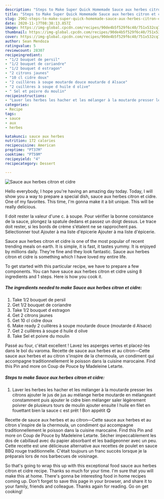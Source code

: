 ```yaml
---
description: "Steps to Make Super Quick Homemade Sauce aux herbes citron et cidre"
title: "Steps to Make Super Quick Homemade Sauce aux herbes citron et cidre"
slug: 2902-steps-to-make-super-quick-homemade-sauce-aux-herbes-citron-et-cidre
date: 2020-11-17T08:38:13.857Z
image: https://img-global.cpcdn.com/recipes/90de4b5f529f6c40/751x532cq70/sauce-aux-herbes-citron-et-cidre-photo-principale-de-la-recette.jpg
thumbnail: https://img-global.cpcdn.com/recipes/90de4b5f529f6c40/751x532cq70/sauce-aux-herbes-citron-et-cidre-photo-principale-de-la-recette.jpg
cover: https://img-global.cpcdn.com/recipes/90de4b5f529f6c40/751x532cq70/sauce-aux-herbes-citron-et-cidre-photo-principale-de-la-recette.jpg
author: Sean Mendoza
ratingvalue: 5
reviewcount: 28307
recipeingredient:
- "1/2 bouquet de persil"
- "1/2 bouquet de coriandre"
- "1/2 bouquet d estragon"
- "2 citrons jaunes"
- "10 cl cidre doux"
- "2 cuillères à soupe moutarde douce moutarde d Alsace"
- "2 cuillères à soupe d huile d olive"
- " Sel et poivre du moulin"
recipeinstructions:
- "Laver les herbes les hacher et les mélanger à la moutarde presser les citrons ajouter le jus de jus au mélange herbe moutarde en mélangeant constamment puis ajouter le cidre bien mélanger saler légèrement poivrer de plusieurs tours de moulin ajouter ensuite l huile en filet en fouettant bien la sauce c est prêt ! Bon appétit 😋"
categories:
- Recipe
tags:
- sauce
- aux
- herbes

katakunci: sauce aux herbes 
nutrition: 172 calories
recipecuisine: American
preptime: "PT37M"
cooktime: "PT59M"
recipeyield: "4"
recipecategory: Dessert

---
```



![Sauce aux herbes citron et cidre](https://img-global.cpcdn.com/recipes/90de4b5f529f6c40/751x532cq70/sauce-aux-herbes-citron-et-cidre-photo-principale-de-la-recette.jpg)

Hello everybody, I hope you're having an amazing day today. Today, I will show you a way to prepare a special dish, sauce aux herbes citron et cidre. One of my favorites. This time, I'm gonna make it a bit unique. This will be really delicious.

Il doit rester la valeur d&#39;une c. à soupe. Pour vérifier la bonne consistance de la sauce, plongez la spatule dedans et passez un doigt dessus. Le trace doit rester, si les bords de crème s&#39;étalent ne se rapprochent pas. Sélectionner tout Ajouter à ma liste d&#39;épicerie Ajouter à ma liste d&#39;épicerie.

Sauce aux herbes citron et cidre is one of the most popular of recent trending meals on earth. It is simple, it is fast, it tastes yummy. It is enjoyed by millions daily. They're fine and they look fantastic. Sauce aux herbes citron et cidre is something which I have loved my entire life.


To get started with this particular recipe, we have to prepare a few components. You can have sauce aux herbes citron et cidre using 8 ingredients and 1 steps. Here is how you cook it.

<!--inarticleads1-->

##### The ingredients needed to make Sauce aux herbes citron et cidre:

1. Take 1/2 bouquet de persil
1. Get 1/2 bouquet de coriandre
1. Take 1/2 bouquet d estragon
1. Get 2 citrons jaunes
1. Get 10 cl cidre doux
1. Make ready 2 cuillères à soupe moutarde douce (moutarde d Alsace)
1. Get 2 cuillères à soupe d huile d olive
1. Take  Sel et poivre du moulin


Passé au four, c&#39;était excellent ! Lavez les asperges vertes et placez-les dans le bol du varoma. Recette de sauce aux herbes et au citron—Cette sauce aux herbes et au citron s&#39;inspire de la chermoula, un condiment qui accompagne traditionnellement le poisson dans la cuisine marocaine. Find this Pin and more on Coup de Pouce by Madeleine Letarte. 

<!--inarticleads2-->

##### Steps to make Sauce aux herbes citron et cidre:

1. Laver les herbes les hacher et les mélanger à la moutarde presser les citrons ajouter le jus de jus au mélange herbe moutarde en mélangeant constamment puis ajouter le cidre bien mélanger saler légèrement poivrer de plusieurs tours de moulin ajouter ensuite l huile en filet en fouettant bien la sauce c est prêt ! Bon appétit 😋


Recette de sauce aux herbes et au citron—Cette sauce aux herbes et au citron s&#39;inspire de la chermoula, un condiment qui accompagne traditionnellement le poisson dans la cuisine marocaine. Find this Pin and more on Coup de Pouce by Madeleine Letarte. Sécher impeccablement les dos de cabillaud avec du papier absorbant et les badigeonner avec un peu. Cette recette est une délicieuse alternative aux recettes de poulet en sauce BBQ rouge traditionnelle. C&#39;était toujours un franc succès lorsque je la préparais lors de nos barbecues de voisinage. 

So that's going to wrap this up with this exceptional food sauce aux herbes citron et cidre recipe. Thanks so much for your time. I'm sure that you will make this at home. There's gonna be interesting food in home recipes coming up. Don't forget to save this page in your browser, and share it to your family, friends and colleague. Thanks again for reading. Go on get cooking!
